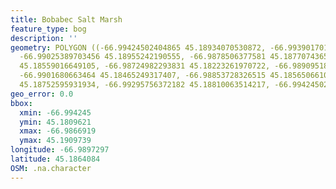 ```yaml
---
title: Bobabec Salt Marsh
feature_type: bog
description: ''
geometry: POLYGON ((-66.99424502404865 45.18934070530872, -66.99390170129423 45.19097392723035,
  -66.99025389703456 45.18955242190555, -66.9878506377581 45.1877074365219, -66.98669192346304
  45.18559016649105, -66.98724982293831 45.18223261970722, -66.98909518274041 45.18096214496148,
  -66.9901680663464 45.18465249317407, -66.98853728326515 45.18565066101316, -66.99003932031373
  45.18752595931934, -66.99295756372182 45.18810063514217, -66.99424502404865 45.18934070530872))
geo_error: 0.0
bbox:
  xmin: -66.994245
  ymin: 45.1809621
  xmax: -66.9866919
  ymax: 45.1909739
longitude: -66.9897297
latitude: 45.1864084
OSM: .na.character
---
```

